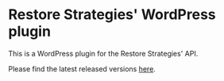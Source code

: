 # Restore Strategies' WordPress plugin

This is a WordPress plugin for the Restore Strategies' API.

Please find the latest released versions [here](https://github.com/RestoreStrategies/plugin-wordpress/releases).
